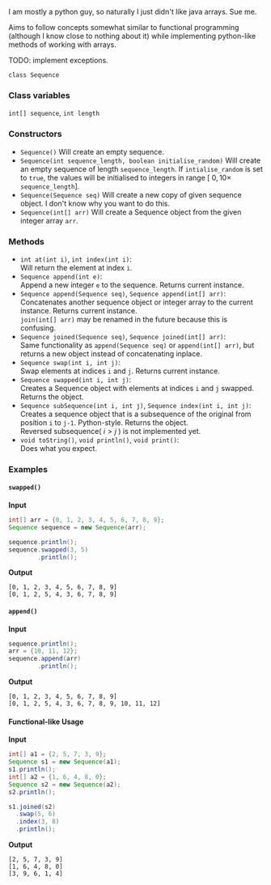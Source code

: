 I am mostly a python guy, so naturally I just didn't like java arrays. Sue me.

Aims to follow concepts somewhat similar to functional programming (although I know close to nothing about it) while implementing python-like methods of working with arrays.

TODO: implement exceptions.

`class Sequence`

### Class variables
`int[] sequence`, `int length`

### Constructors
* `Sequence()`
  Will create an empty sequence.
* `Sequence(int sequence_length, boolean initialise_random)`
  Will create an empty sequence of length `sequence_length`. If `intialise_random` is set to `true`, the values will be initialised to integers in range [ $0, 10 \times$ `sequence_length`].
* `Sequence(Sequence seq)`
  Will create a new copy of given sequence object. I don't know why you want to do this.
* `Sequence(int[] arr)`
  Will create a Sequence object from the given integer array `arr`.

### Methods
* `int at(int i)`, `int index(int i)`:  
  Will return the element at index `i`.
* `Sequence append(int e)`:  
  Append a new integer `e` to the sequence. Returns current instance.
* `Sequence append(Sequence seq)`, `Sequence append(int[] arr)`:  
  Concatenates another sequence object or integer array to the current instance. Returns current instance.  
   `join(int[] arr)` may be renamed in the future because this is confusing. 
* `Sequence joined(Sequence seq)`, `Sequence joined(int[] arr)`:  
  Same functionality as `append(Sequence seq)` or `append(int[] arr)`, but returns a new object instead of concatenating inplace.
* `Sequence swap(int i, int j)`:  
  Swap elements at indices `i` and `j`. Returns current instance.
* `Sequence swapped(int i, int j)`:  
  Creates a Sequence object with elements at indices `i` and `j` swapped. Returns the object.
* `Sequence subSequence(int i, int j)`, `Sequence index(int i, int j)`:  
  Creates a sequence object that is a subsequence of the original from position `i` to `j-1`. Python-style. Returns the object.  
  Reversed subsequence( $i > j$ ) is not implemented yet.
* `void toString()`, `void println()`, `void print()`:  
  Does what you expect.

### Examples

#### `swapped()`
**Input**
```Java
int[] arr = {0, 1, 2, 3, 4, 5, 6, 7, 8, 9};
Sequence sequence = new Sequence(arr);

sequence.println();
sequence.swapped(3, 5)
        .println();
```
**Output**
```
[0, 1, 2, 3, 4, 5, 6, 7, 8, 9]
[0, 1, 2, 5, 4, 3, 6, 7, 8, 9]
```

#### `append()`
**Input**
```Java
sequence.println();
arr = {10, 11, 12};
sequence.append(arr)
        .println();
```
**Output**
```
[0, 1, 2, 3, 4, 5, 6, 7, 8, 9]
[0, 1, 2, 5, 4, 3, 6, 7, 8, 9, 10, 11, 12]
```


#### Functional-like Usage
**Input**
```Java
int[] a1 = {2, 5, 7, 3, 9};
Sequence s1 = new Sequence(a1);
s1.println();
int[] a2 = {1, 6, 4, 8, 0};
Sequence s2 = new Sequence(a2);
s2.println();

s1.joined(s2)
  .swap(5, 6)
  .index(3, 8)
  .println();
```
**Output**
```
[2, 5, 7, 3, 9]
[1, 6, 4, 8, 0]
[3, 9, 6, 1, 4]
```

